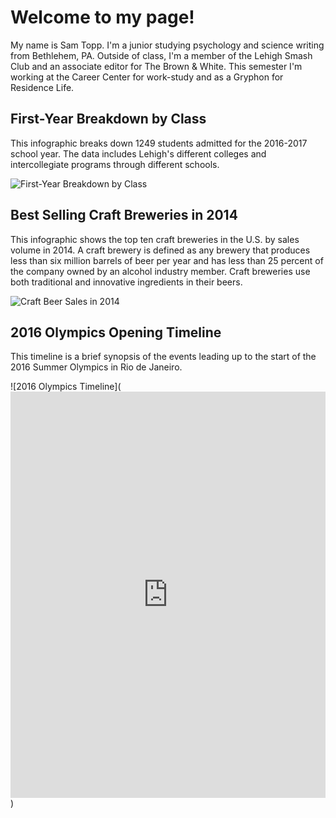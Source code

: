 # Welcome to my page!
My name is Sam Topp. I'm a junior studying psychology and science writing from Bethlehem, PA. Outside of class, I'm a member of the Lehigh Smash Club and an associate editor for The Brown & White.
This semester I'm working at the Career Center for work-study and as a Gryphon for Residence Life.
## First-Year Breakdown by Class
This infographic breaks down 1249 students admitted for the 2016-2017 school year. The data includes Lehigh's different colleges and intercollegiate programs through different schools.

![First-Year Breakdown by Class](https://github.com/samtopp/samtopp.github.io/blob/master/Sam%20Github%20Infographic.png?raw=true)
## Best Selling Craft Breweries in 2014
This infographic shows the top ten craft breweries in the U.S. by sales volume in 2014. A craft brewery is defined as any brewery that produces less than six million barrels of beer per year and has less than 25 percent of the company owned by an alcohol industry member. Craft breweries use both traditional and innovative ingredients in their beers.

![Craft Beer Sales in 2014](https://github.com/samtopp/samtopp.github.io/blob/master/CraftBeer2014l.png?raw=true)
## 2016 Olympics Opening Timeline
This timeline is a brief synopsis of the events leading up to the start of the 2016 Summer Olympics in Rio de Janeiro.

![2016 Olympics Timeline](<iframe src='https://cdn.knightlab.com/libs/timeline3/latest/embed/index.html?source=1vkjYy1Z6b0h_9yt6N12J7vb1qGgX9vXuzoL5wN84JIk&font=Default&lang=en&initial_zoom=2&height=650' width='100%' height='650' webkitallowfullscreen mozallowfullscreen allowfullscreen frameborder='0'></iframe>)
